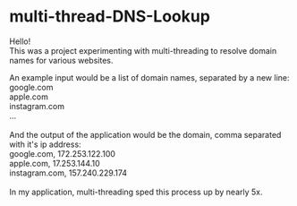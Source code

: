 # multi-thread-DNS-Lookup

Hello! \
This was a project experimenting with multi-threading to resolve domain names for various websites.

An example input would be a list of domain names, separated by a new line: \
google.com \
apple.com \
instagram.com \
... \
\
And the output of the application would be the domain, comma separated with it's ip address: \
google.com, 172.253.122.100 \
apple.com, 17.253.144.10 \
instagram.com, 157.240.229.174 \
\
In my application, multi-threading sped this process up by nearly 5x. 

